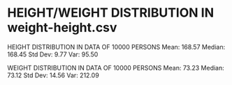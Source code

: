 # HEIGHT/WEIGHT DISTRIBUTION IN weight-height.csv

HEIGHT DISTRIBUTION IN DATA OF 10000 PERSONS
Mean: 168.57
Median: 168.45
Std Dev: 9.77
Var: 95.50

WEIGHT DISTRIBUTION IN DATA OF 10000 PERSONS
Mean: 73.23
Median: 73.12
Std Dev: 14.56
Var: 212.09
